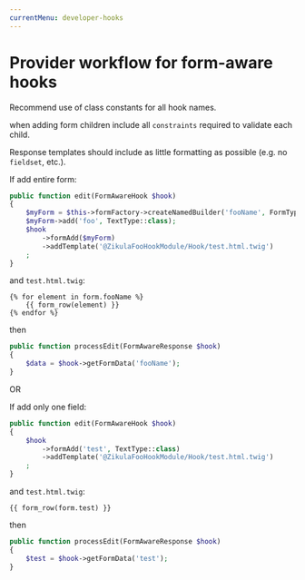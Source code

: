 ```yaml
---
currentMenu: developer-hooks
---
```

# Provider workflow for form-aware hooks

Recommend use of class constants for all hook names.

when adding form children include all `constraints` required to validate each child.

Response templates should include as little formatting as possible (e.g. no `fieldset`, etc.).

If add entire form:

```php
public function edit(FormAwareHook $hook)
{
    $myForm = $this->formFactory->createNamedBuilder('fooName', FormType::class);
    $myForm->add('foo', TextType::class);
    $hook
        ->formAdd($myForm)
        ->addTemplate('@ZikulaFooHookModule/Hook/test.html.twig')
    ;
}
```

and `test.html.twig`:

```twig
{% for element in form.fooName %}
    {{ form_row(element) }}
{% endfor %}
```

then

```php
public function processEdit(FormAwareResponse $hook)
{
    $data = $hook->getFormData('fooName');
}
```

OR

If add only one field:

```php
public function edit(FormAwareHook $hook)
{
    $hook
        ->formAdd('test', TextType::class)
        ->addTemplate('@ZikulaFooHookModule/Hook/test.html.twig')
    ;
}
```

and `test.html.twig`:

```twig
{{ form_row(form.test) }}
```

then

```php
public function processEdit(FormAwareResponse $hook)
{
    $test = $hook->getFormData('test');
}
```
